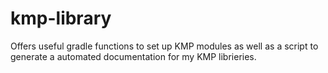 # kmp-library

Offers useful gradle functions to set up KMP modules as well as a script to generate a automated documentation for my KMP librieries.